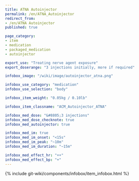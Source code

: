 ```yaml
---
title: ATNA Autoinjector
permalink: /en/ATNA_Autoinjector
redirect_from:
- /en/ATNA Autoinjector
published: true

page_category:
- item
- medication
- packaged_medication
- autoinjector

export_use: "Treating nerve agent exposure"
export_doserange: "3 injections initially, more if required"

infobox_image: "/wiki/image/autoinjector_atna.png"

infobox_use_category: "medication"
infobox_use_selection: "body"

infobox_item_weight: "0.05kg / 0.10lb"

infobox_item_classname: "ACM_Autoinjector_ATNA"

infobox_med_dose: "&#8805;3 injections"
infobox_med_dose_checknote: true
infobox_med_autoinjector: true

infobox_med_im: true
infobox_med_im_onset: "<15s"
infobox_med_im_peak: "~10m"
infobox_med_im_duration: "~15m"

infobox_med_effect_hr: "++"
infobox_med_effect_bp: "+"
---
```


{% include git-wiki/components/infobox/item_infobox.html %}